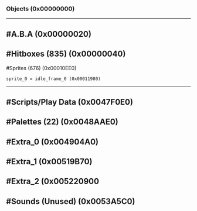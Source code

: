 ### Objects (0x00000000)
---
#A.B.A (0x00000020)
---
#Hitboxes (835) (0x00000040)
---
#Sprites (676) (0x00010EE0)

	sprite_0 = idle_frame_0 (0x00011980)
---
#Scripts/Play Data (0x0047F0E0)
---
#Palettes (22) (0x0048AAE0)
---	
#Extra_0 (0x004904A0)
--- 
#Extra_1 (0x00519B70)
---  
#Extra_2 (0x005220900
---   
#Sounds (Unused) (0x0053A5C0)
---
